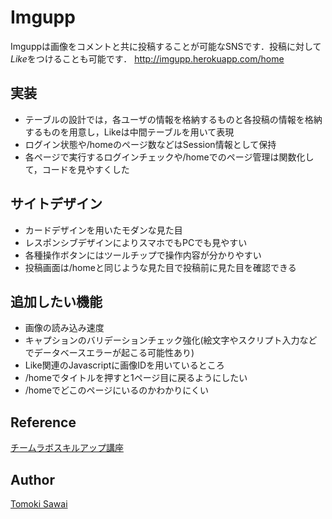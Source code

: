 # Imgupp

Imguppは画像をコメントと共に投稿することが可能なSNSです．投稿に対して*Like*をつけることも可能です．
http://imgupp.herokuapp.com/home

## 実装

* テーブルの設計では，各ユーザの情報を格納するものと各投稿の情報を格納するものを用意し，Likeは中間テーブルを用いて表現
* ログイン状態や/homeのページ数などはSession情報として保持
* 各ページで実行するログインチェックや/homeでのページ管理は関数化して，コードを見やすくした

## サイトデザイン

* カードデザインを用いたモダンな見た目
* レスポンシブデザインによりスマホでもPCでも見やすい
* 各種操作ボタンにはツールチップで操作内容が分かりやすい
* 投稿画面は/homeと同じような見た目で投稿前に見た目を確認できる

## 追加したい機能

* 画像の読み込み速度
* キャプションのバリデーションチェック強化(絵文字やスクリプト入力などでデータベースエラーが起こる可能性あり)
* Like関連のJavascriptに画像IDを用いているところ
* /homeでタイトルを押すと1ページ目に戻るようにしたい
* /homeでどこのページにいるのかわかりにくい

## Reference

[チームラボスキルアップ講座](https://team-lab.github.io/skillup/)

## Author

[Tomoki Sawai](https://github.com/tmxdev)
